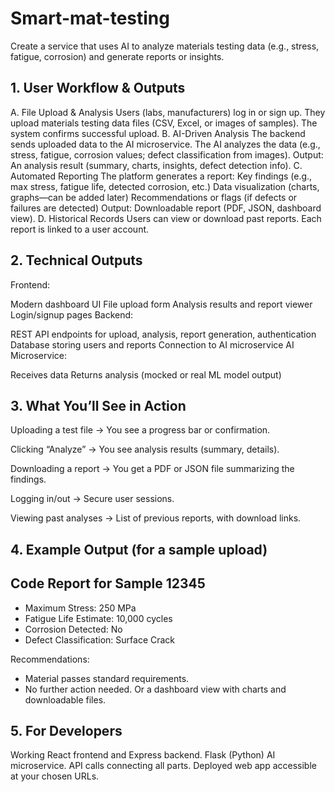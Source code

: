 # Smart-mat-testing
Create a service that uses AI to analyze materials testing data (e.g., stress, fatigue, corrosion) and generate reports or insights.

## 1. User Workflow & Outputs
A. File Upload & Analysis
Users (labs, manufacturers) log in or sign up.
They upload materials testing data files (CSV, Excel, or images of samples).
The system confirms successful upload.
B. AI-Driven Analysis
The backend sends uploaded data to the AI microservice.
The AI analyzes the data (e.g., stress, fatigue, corrosion values; defect classification from images).
Output: An analysis result (summary, charts, insights, defect detection info).
C. Automated Reporting
The platform generates a report:
Key findings (e.g., max stress, fatigue life, detected corrosion, etc.)
Data visualization (charts, graphs—can be added later)
Recommendations or flags (if defects or failures are detected)
Output: Downloadable report (PDF, JSON, dashboard view).
D. Historical Records
Users can view or download past reports.
Each report is linked to a user account.
## 2. Technical Outputs
Frontend:

Modern dashboard UI
File upload form
Analysis results and report viewer
Login/signup pages
Backend:

REST API endpoints for upload, analysis, report generation, authentication
Database storing users and reports
Connection to AI microservice
AI Microservice:

Receives data
Returns analysis (mocked or real ML model output)
## 3. What You’ll See in Action
Uploading a test file
→ You see a progress bar or confirmation.

Clicking “Analyze”
→ You see analysis results (summary, details).

Downloading a report
→ You get a PDF or JSON file summarizing the findings.

Logging in/out
→ Secure user sessions.

Viewing past analyses
→ List of previous reports, with download links.

## 4. Example Output (for a sample upload)
Code
Report for Sample 12345
-----------------------
- Maximum Stress: 250 MPa
- Fatigue Life Estimate: 10,000 cycles
- Corrosion Detected: No
- Defect Classification: Surface Crack

Recommendations:
- Material passes standard requirements.
- No further action needed.
Or a dashboard view with charts and downloadable files.

## 5. For Developers
Working React frontend and Express backend.
Flask (Python) AI microservice.
API calls connecting all parts.
Deployed web app accessible at your chosen URLs.